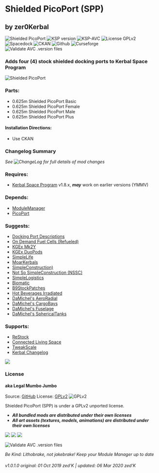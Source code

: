 <!-- Readme.md v1.0.0.2
Shielded PicoPort (SPP)
created: 01 Oct 19
updated: 2020 03 06 -->
<!-- # KerbGuise Experimental (KGEx)
#### Brings you: -->
<!-- Download on SpaceDock or Github or Curseforge. Also available on CKAN. -->

# Shielded PicoPort (SPP)
## by zer0Kerbal

![Shielded PicoPort](https://img.shields.io/github/v/release/zer0Kerbal/ShieldedPicoPort?include_prereleases-red?style=plastic) ![KSP version](https://img.shields.io/endpoint?url=https://raw.githubusercontent.com/zer0Kerbal/DockingPortDescriptions/master/json/ksp.json?style=plastic) ![KSP-AVC](https://img.shields.io/badge/KSP-AVC--supported-brightgreen.svg?style=plastic) ![License GPLv2](https://img.shields.io/badge/license-GPLv2-lightgrey?style=plastic)  
![Spacedock](https://img.shields.io/badge/SpaceDock-listed-blue.svg?style=plastic) ![CKAN](https://img.shields.io/badge/CKAN-indexed-blue.svg?style=plastic) ![Github](https://img.shields.io/badge/Github-indexed-blue.svg?style=plastic) ![Curseforge](https://img.shields.io/badge/CurseForge-listed-blue.svg?style=plastic)  
![Validate AVC .version files](https://github.com/zer0Kerbal/ShieldedPicoPort/workflows/Validate%20AVC%20.version%20files/badge.svg)

### Adds four  (4) stock shielded docking ports to Kerbal Space Program

![Shielded PicoPort](https://i.postimg.cc/25yWTZDG/Re-Stock-01-500x500.png)

### Parts:
- 0.625m Shielded PicoPort Basic
- 0.625m Shielded PicoPort Female
- 0.625m Shielded PicoPort Male
- 0.625m Shielded PicoPort Plus

#### Installation Directions:
- Use CKAN

### Changelog Summary
*See ![ChangeLog](https://github.com/zer0Kerbal/ShieldedPicoPort/Changelog.cfg) for full details of mod changes*

### Requires:
- [Kerbal Space Program](https://kerbalspaceprogram.com) v1.8.x, ***may*** work on earlier versions (YMMV)

### Depends:
- [ModuleManager](http://forum.kerbalspaceprogram.com/index.php?/topic/50533-*)
- [PicoPort](https://forum.kerbalspaceprogram.com/index.php?/topic/190319-*)

### Suggests:
- [Docking Port Descriptions](https://github.com/zer0Kerbal/KGEx/MM-Patches/DockingPortDescriptions)
- [On Demand Fuel Cells (Refueled)](https://forum.kerbalspaceprogram.com/index.php?/topic/187625-*)
- [KGEx Mk2Y](https://forum.kerbalspaceprogram.com/index.php?/topic/192095-*)
- [KGEx DuoPods](https://forum.kerbalspaceprogram.com/index.php?/topic/192094-*)
- [SimpleLife](https://forum.kerbalspaceprogram.com/index.php?/topic/191526-*)
- [MoarKerbals](https://forum.kerbalspaceprogram.com/index.php?/topic/191525-*)
- [SimpleConstruction)](https://forum.kerbalspaceprogram.com/index.php?/topic/191424-ksp-*)
- [Not So SimpleConstruction (NSSC)](https://forum.kerbalspaceprogram.com/index.php?/topic/191504-*)
- [SimpleLogistics](https://forum.kerbalspaceprogram.com/index.php?/topic/191045-*/)
- [Biomatic](https://forum.kerbalspaceprogram.com/index.php?/topic/191426-*)
- [B9StockPatches](https://forum.kerbalspaceprogram.com/index.php?/topic/190870-*)
- [Hot Beverages Irradiated](https://github.com/zer0Kerbal/HotBeverageIrradiated)
- [DaMichel's AeroRadial](https://spacedock.info/mod/2338)
- [DaMichel's CargoBays](https://spacedock.info/mod/2339)
- [DaMichel's Fuselage](https://spacedock.info/mod/2340)
- [DaMichel's SphericalTanks](https://spacedock.info/mod/2342)

### Supports:
- [ReStock](https://forum.kerbalspaceprogram.com/index.php?/topic/182679-*)
- [Connected Living Space](http://forum.kerbalspaceprogram.com/index.php?/topic/109972-*)
- [TweakScale](https://forum.kerbalspaceprogram.com/index.php?/topic/179030-*)
- [Kerbal Changelog](https://forum.kerbalspaceprogram.com/index.php?/topic/179207-*)


<a href="https://forum.kerbalspaceprogram.com/index.php?/topic/83212-*" target="_blank"><img src="https://i.imgur.com/YdYfStN.jpg"/></a>

### License
#### aka Legal Mumbo Jumbo
Source: [GitHub](https://github.com/zer0Kerbal/DockingPortDescriptions)
License: [GPLv2](/) ![GPLv2](GPLv2.png "GPLv2")<br>

Shielded PicoPort (SPP) is under a GPLv2 unported license.  

- ***All bundled mods are distributed under their own licenses***<br>
- ***All art assets (textures, models, animations) are distributed under their own licenses*** 

<a href="https://github.com/zer0Kerbal/ShieldedPicoPort/releases/latest" target="_blank"><img src="https://i.imgur.com/RE4Ppr9.png"/></a>
<a href="https://spacedock.info/mod/2245" target="_blank"><img src="https://i.imgur.com/m0a7tn2.png"/></a>
<a href="https://www.curseforge.com/kerbal/ksp-mods/spp" target="_blank"><img src="https://i.postimg.cc/RZNyB5vP/Download-On-Curse.png"/></a>  

![Validate AVC .version files](https://github.com/zer0Kerbal/ShieldedPicoPort/workflows/Validate%20AVC%20.version%20files/badge.svg)

 *Be Kind: Lithobrake, not jakebrake! Keep your Module Manager up to date*

 ###### v1.0.1.0 original: 01 Oct 2019 zed'K | updated: 06 Mar 2020 zed'K
<!--
GPLv2
zer0Kerbal-->
